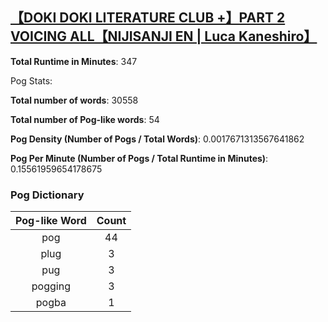 ## [【DOKI DOKI LITERATURE CLUB +】PART 2 VOICING ALL【NIJISANJI EN | Luca Kaneshiro】](https://www.youtube.com/watch?v=cMbCljkhVa4)
**Total Runtime in Minutes**: 347

Pog Stats:

   **Total number of words**: 30558

   **Total number of Pog-like words**: 54

   **Pog Density (Number of Pogs / Total Words)**: 0.0017671313567641862

   **Pog Per Minute (Number of Pogs / Total Runtime in Minutes)**: 0.15561959654178675

### Pog Dictionary
**Pog-like Word** | **Count**
:---: | :---:
pog | 44
plug | 3
pug | 3
pogging | 3
pogba | 1
